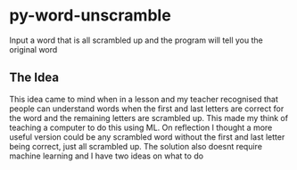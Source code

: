 # py-word-unscramble

Input a word that is all scrambled up and the program will tell you the original word


## The Idea

This idea came to mind when in a lesson and my teacher recognised that people can understand words when the first and last letters are correct for the word and the remaining letters are scrambled up. This made my think of teaching a computer to do this using ML. On reflection I thought a more useful version could be any scrambled word without the first and last letter being correct, just all scrambled up. The solution also doesnt require machine learning and I have two ideas on what to do